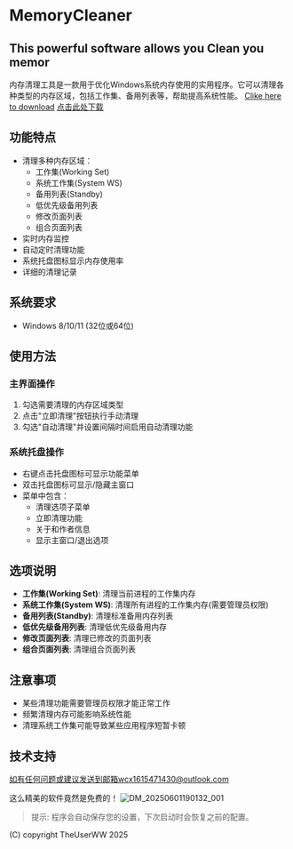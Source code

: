 # MemoryCleaner
## This powerful software allows you Clean you memor
内存清理工具是一款用于优化Windows系统内存使用的实用程序。它可以清理各种类型的内存区域，包括工作集、备用列表等，帮助提高系统性能。
[Clike here to download](https://github.com/TheUserWW/MemoryCleaner/releases)
[点击此处下载](https://github.com/TheUserWW/MemoryCleaner/releases)
## 功能特点
- 清理多种内存区域：
  - 工作集(Working Set)
  - 系统工作集(System WS)
  - 备用列表(Standby)
  - 低优先级备用列表
  - 修改页面列表
  - 组合页面列表
- 实时内存监控
- 自动定时清理功能
- 系统托盘图标显示内存使用率
- 详细的清理记录

## 系统要求
- Windows 8/10/11 (32位或64位)


## 使用方法
### 主界面操作
1. 勾选需要清理的内存区域类型
2. 点击"立即清理"按钮执行手动清理
3. 勾选"自动清理"并设置间隔时间启用自动清理功能

### 系统托盘操作
- 右键点击托盘图标可显示功能菜单
- 双击托盘图标可显示/隐藏主窗口
- 菜单中包含：
  - 清理选项子菜单
  - 立即清理功能
  - 关于和作者信息
  - 显示主窗口/退出选项

## 选项说明
- **工作集(Working Set)**: 清理当前进程的工作集内存
- **系统工作集(System WS)**: 清理所有进程的工作集内存(需要管理员权限)
- **备用列表(Standby)**: 清理标准备用内存列表
- **低优先级备用列表**: 清理低优先级备用内存
- **修改页面列表**: 清理已修改的页面列表
- **组合页面列表**: 清理组合页面列表

## 注意事项
- 某些清理功能需要管理员权限才能正常工作
- 频繁清理内存可能影响系统性能
- 清理系统工作集可能导致某些应用程序短暂卡顿

## 技术支持
如有任何问题或建议发送到邮箱wcx1615471430@outlook.com

这么精美的软件竟然是免费的！
![DM_20250601190132_001](https://github.com/user-attachments/assets/a908c5fc-844d-41d1-bb04-3880095435d6)



> 提示: 程序会自动保存您的设置，下次启动时会恢复之前的配置。
>
(C) copyright TheUserWW 2025
